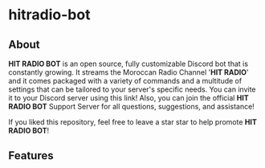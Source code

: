 # hitradio-bot

## About

**HIT RADIO BOT** is an open source, fully customizable Discord bot that is constantly growing. It streams the Moroccan Radio Channel '**HIT RADIO**' and it comes packaged with a variety of commands and a multitude of settings that can be tailored to your server's specific needs. You can invite it to your Discord server using this link! Also, you can join the official **HIT RADIO BOT** Support Server for all questions, suggestions, and assistance!

If you liked this repository, feel free to leave a star star to help promote **HIT RADIO BOT**!

## Features
